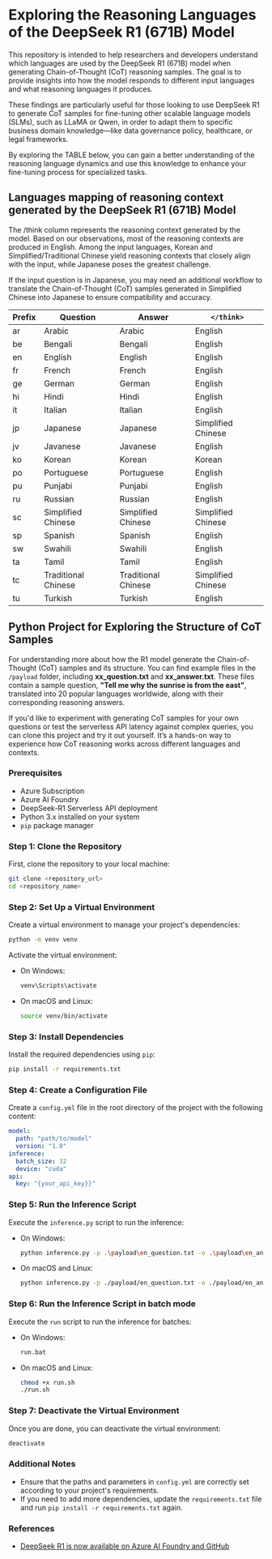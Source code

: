 # Exploring the Reasoning Languages of the DeepSeek R1 (671B) Model

This repository is intended to help researchers and developers understand which languages are used by the DeepSeek R1 (671B) model when generating Chain-of-Thought (CoT) reasoning samples. The goal is to provide insights into how the model responds to different input languages and what reasoning languages it produces.

These findings are particularly useful for those looking to use DeepSeek R1 to generate CoT samples for fine-tuning other scalable language models (SLMs), such as LLaMA or Qwen, in order to adapt them to specific business domain knowledge—like data governance policy, healthcare, or legal frameworks.

By exploring the TABLE below, you can gain a better understanding of the reasoning language dynamics and use this knowledge to enhance your fine-tuning process for specialized tasks.

## Languages mapping of reasoning context generated by the DeepSeek R1 (671B) Model

The /think column represents the reasoning context generated by the model. Based on our observations, most of the reasoning contexts are produced in English. Among the input languages, Korean and Simplified/Traditional Chinese yield reasoning contexts that closely align with the input, while Japanese poses the greatest challenge.

If the input question is in Japanese, you may need an additional workflow to translate the Chain-of-Thought (CoT) samples generated in Simplified Chinese into Japanese to ensure compatibility and accuracy.


| Prefix | Question            | Answer            | `</think>`         |
|--------|---------------------|-------------------|--------------------|
| ar     | Arabic              | Arabic            | English            |
| be     | Bengali             | Bengali           | English            |
| en     | English             | English           | English            |
| fr     | French              | French            | English            |
| ge     | German              | German            | English            |
| hi     | Hindi               | Hindi             | English            |
| it     | Italian             | Italian           | English            |
| jp     | Japanese            | Japanese          | Simplified Chinese |
| jv     | Javanese            | Javanese          | English            |
| ko     | Korean              | Korean            | Korean             |
| po     | Portuguese          | Portuguese        | English            |
| pu     | Punjabi             | Punjabi           | English            |
| ru     | Russian             | Russian           | English            |
| sc     | Simplified Chinese  | Simplified Chinese| Simplified Chinese |
| sp     | Spanish             | Spanish           | English            |
| sw     | Swahili             | Swahili           | English            |
| ta     | Tamil               | Tamil             | English            |
| tc     | Traditional Chinese | Traditional Chinese| Simplified Chinese |
| tu     | Turkish             | Turkish           | English            |


## Python Project for Exploring the Structure of CoT Samples
For understanding more about how the R1 model generate the Chain-of-Thought (CoT) samples and its structure. You can find example files in the `/payload` folder, including **xx_question.txt** and **xx_answer.txt**. These files contain a sample question, **"Tell me why the sunrise is from the east"**,  translated into 20 popular languages worldwide, along with their corresponding reasoning answers.

If you'd like to experiment with generating CoT samples for your own questions or test the serverless API latency against complex queries, you can clone this project and try it out yourself. It’s a hands-on way to experience how CoT reasoning works across different languages and contexts.

### Prerequisites
- Azure Subscription
- Azure AI Foundry
- DeepSeek-R1 Serverless API deployment
- Python 3.x installed on your system
- `pip` package manager

### Step 1: Clone the Repository

First, clone the repository to your local machine:

```bash
git clone <repository_url>
cd <repository_name>
```

### Step 2: Set Up a Virtual Environment

Create a virtual environment to manage your project's dependencies:

```bash
python -m venv venv
```

Activate the virtual environment:

- On Windows:
  ```bash
  venv\Scripts\activate
  ```
- On macOS and Linux:
  ```bash
  source venv/bin/activate
  ```

### Step 3: Install Dependencies

Install the required dependencies using `pip`:

```bash
pip install -r requirements.txt
```

### Step 4: Create a Configuration File

Create a `config.yml` file in the root directory of the project with the following content:

```yaml
model:
  path: "path/to/model"
  version: "1.0"
inference:
  batch_size: 32
  device: "cuda"
api:
  key: "{your_api_key}}"  
```

### Step 5: Run the Inference Script

Execute the `inference.py` script to run the inference:

- On Windows:
  ```bash
  python inference.py -p .\payload\en_question.txt -o .\payload\en_answer.txt
  ```
- On macOS and Linux:
  ```bash
  python inference.py -p ./payload/en_question.txt -o ./payload/en_answer.txt
  ```
### Step 6: Run the Inference Script in batch mode

Execute the `run` script to run the inference for batches:

- On Windows:
  ```bash
  run.bat
  ```
- On macOS and Linux:
  ```bash
  chmod +x run.sh
  ./run.sh

  ```

### Step 7: Deactivate the Virtual Environment

Once you are done, you can deactivate the virtual environment:

```bash
deactivate
```

### Additional Notes

- Ensure that the paths and parameters in `config.yml` are correctly set according to your project's requirements.
- If you need to add more dependencies, update the `requirements.txt` file and run `pip install -r requirements.txt` again.

### References

- [DeepSeek R1 is now available on Azure AI Foundry and GitHub](https://azure.microsoft.com/en-us/blog/deepseek-r1-is-now-available-on-azure-ai-foundry-and-github/)



